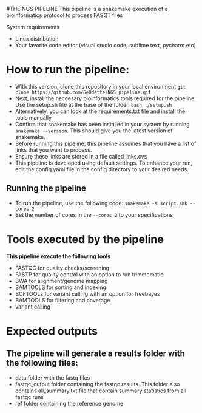 #THE NGS PIPELINE
This pipeline is a snakemake execution of a bioinformatics protocol to process FASQT files

System requirements
- Linux distribution
- Your favorite code editor (visual studio code, sublime text, pycharm etc)

# How to run the pipeline:
- With this version, clone this repository in your local environment
`git clone https://github.com/GeOdette/NGS_pipeline.git`
- Next, install the neccesary bioinformatics tools required for the pipeline. Use the setup.sh file at the base of the folder.
`bash ./setup.sh`
- Alternatively, you can look at the requirements.txt file and install the tools manually
- Confirm that snakemake has been installed in your system by running `snakemake --version`. This should give you the latest version of snakemake.
- Before running this pipeline, this pipeline assumes that you have a list of links that you want to process. 
- Ensure these links are stored in a file called links.cvs
- This pipeline is developed using default settings. To enhance your run, edit the config.yaml file in the config directory to your desired needs.

## Running the pipeline
- To run the pipeline, use the following code:
`snakemake -s script.smk --cores 2`
- Set the number of cores in the `--cores 2` to your specifications

# Tools executed by the pipeline
**This pipeline execute the following tools**

- FASTQC for quality checks/screening
- FASTP for quality control with an option to run trimmomatic
- BWA for alignment/genome mapping
- SAMTOOLS for sorting and indexing
- BCFTOOLs for variant calling with an option for freebayes
- BAMTOOLS for filtering and coverage
- variant calling 

# Expected outputs
## The pipeline will generate a results folder with the following files:
- data folder with the fastq files
- fastqc_output folder containing the fastqc results. This folder also contains all_summary.txt file that contain summary statistics from all fastqc runs
- ref folder containing the reference genome
